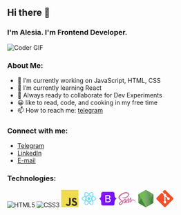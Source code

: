 <h2>Hi there 👋</h2>

<h3>I'm Alesia. I'm Frontend Developer.</h3>

<img src="https://i.pinimg.com/originals/90/00/99/900099de57e0635392bf969f6dbdfc96.gif" alt="Coder GIF" heigth="150" width="150" />

### About Me:
- 🔭 I’m currently working on JavaScript, HTML, CSS
- 🌱 I’m currently learning React
- 🚀 Always ready to collaborate for Dev Experiments
- 😀 like to read, code, and cooking in my free time
- 📫 How to reach me: <a href="https://t.me/AlesiaShel" target="blank">telegram</a>

### Connect with me:
- <a href="https://t.me/AlesiaShel" target="blank">Telegram</a>
- <a href="https://www.linkedin.com/in/%D0%B0%D0%BB%D0%B5%D1%81%D1%8F-%D1%88%D0%B5%D0%BB%D0%B5%D1%88%D0%BA%D0%BE-985736266/" target="blank">LinkedIn</a>
- <a href="mailto:alice15sh@gmail.com" target="blank">E-mail</a>

### Technologies:
<div>
    <img src="https://cdn.jsdelivr.net/gh/devicons/devicon/icons/html5/html5-plain-wordmark.svg" height="45" alt="HTML5"/>
    <img src="https://cdn.jsdelivr.net/gh/devicons/devicon/icons/css3/css3-plain-wordmark.svg" height="45" alt="CSS3"/>
    <img src="https://raw.githubusercontent.com/github/explore/80688e429a7d4ef2fca1e82350fe8e3517d3494d/topics/javascript/javascript.png" height="40" alt="JS"/>
    <img src="https://raw.githubusercontent.com/github/explore/80688e429a7d4ef2fca1e82350fe8e3517d3494d/topics/react/react.png" height="40" alt="React"/>
    <img src="https://github.com/devicons/devicon/raw/master/icons/bootstrap/bootstrap-original.svg" height="40" alt="Bootstrap"/>
    <img src="https://github.com/devicons/devicon/raw/master/icons/sass/sass-original.svg" height="40" alt="SASS"/>
    <img src="https://raw.githubusercontent.com/github/explore/80688e429a7d4ef2fca1e82350fe8e3517d3494d/topics/nodejs/nodejs.png" height="40" alt="Node.js"/>
    <img src="https://github.com/devicons/devicon/raw/master/icons/git/git-plain.svg" height="40" alt="Git"/>
</div>
